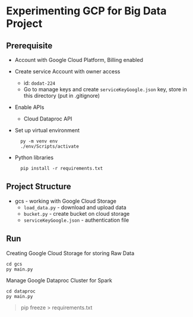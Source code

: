 # Experimenting GCP for Big Data Project 

## Prerequisite

- Account with Google Cloud Platform, Billing enabled
- Create service Account with owner access 
    - id: `dodat-224`
    - Go to manage keys and create `serviceKeyGoogle.json` key, store in this directory  (put in .gitignore)
- Enable APIs
    - Cloud Dataproc API
- Set up virtual environment

        py -m venv env
        ./env/Scripts/activate

- Python libraries
    
        pip install -r requirements.txt
    
## Project Structure

- gcs - working with Google Cloud Storage
    - `load_data.py` - download and upload data
    - `bucket.py` - create bucket on cloud storage
    - `serviceKeyGoogle.json` - authentication file

## Run

Creating Google Cloud Storage for storing Raw Data

    cd gcs
    py main.py

Manage Google Dataproc Cluster for Spark

    cd dataproc
    py main.py

> pip freeze > requirements.txt